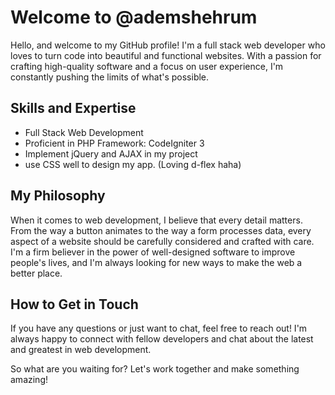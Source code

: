 # Welcome to @ademshehrum

Hello, and welcome to my GitHub profile! I'm a full stack web developer who loves to turn code into beautiful and functional websites. With a passion for crafting high-quality software and a focus on user experience, I'm constantly pushing the limits of what's possible.

## Skills and Expertise

- Full Stack Web Development
- Proficient in PHP Framework: CodeIgniter 3
- Implement jQuery and AJAX in my project
- use CSS well to design my app. (Loving d-flex haha)

## My Philosophy

When it comes to web development, I believe that every detail matters. From the way a button animates to the way a form processes data, every aspect of a website should be carefully considered and crafted with care. I'm a firm believer in the power of well-designed software to improve people's lives, and I'm always looking for new ways to make the web a better place.

## How to Get in Touch

If you have any questions or just want to chat, feel free to reach out! I'm always happy to connect with fellow developers and chat about the latest and greatest in web development.

So what are you waiting for? Let's work together and make something amazing!
